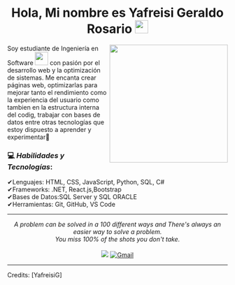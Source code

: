 
<h1 align="center">
 Hola, Mi nombre es Yafreisi Geraldo Rosario 
  <img src="https://media.giphy.com/media/hvRJCLFzcasrR4ia7z/giphy.gif" width="30"></h1>
 <!--<img src="https://komarev.com/ghpvc/?username=I-am-vishalmaurya&label=Profile%20Views&color=0e75b6&style=flat" align='right' alt="vishalmaurya" />-->


<img align="right" src="https://media.giphy.com/media/QvpqTCiEcwtvx6wwJK/giphy.gif" width="270" height="270" frameBorder="0" class="giphy-embed" allowFullScreen></img>



Soy estudiante de Ingeniería en Software <img src="https://github.com/TheDudeThatCode/TheDudeThatCode/blob/master/Assets/Developer.gif" width="30px"> con pasión por el desarrollo web y la optimización de sistemas. Me encanta crear páginas web, optimizarlas para mejorar tanto el rendimiento como la experiencia del usuario como tambien en la estructura interna del codig, trabajar con bases de datos entre otras tecnologías que estoy dispuesto a aprender y experimentar:robot: 

### 💻 *Habilidades y Tecnologías*: <br>
✔Lenguajes: HTML, CSS, JavaScript, Python, SQL, C# <br>
✔Frameworks: .NET, React.js,Bootstrap <br>
✔Bases de Datos:SQL Server y SQL ORACLE <br>
✔Herramientas: Git, GitHub, VS Code <br> 

<hr>
<p align="center">
   <i>A problem can be solved in a 100 different ways and There's always an easier way to solve a problem.</i>
   <br>
   <i>You miss 100% of the shots you don't take.</i>
   <br>
<br>	
<a target="_blank" href="https://www.linkedin.com/in/yafreisi-geraldo-rosario/"><img src="https://img.shields.io/badge/-LinkedIn-0077B5?style=for-the-badge&logo=Linkedin&logoColor=white"></img></a>
<a href="mailto:geraldorosarioyafreisi@gmail.com"><img alt="Gmail" title="Yafreisi_Geraldo_Rosario_Gmail" src="https://img.shields.io/badge/Gmail-D14836?style=for-the-badge&logo=gmail&logoColor=white"></a>
<br>
</p>

-----

Credits: [YafreisiG]

<!--
**YafreisiG/YafreisiG** is a ✨ _special_ ✨ repository because its `README.md` (this file) appears on your GitHub profile.

Here are some ideas to get you started:

- 🔭 I’m currently working on ...
- 🌱 I’m currently learning ...
- 👯 I’m looking to collaborate on ...
- 🤔 I’m looking for help with ...
- 💬 Ask me about ...
- 📫 How to reach me: ...
- 😄 Pronouns: ...
- ⚡ Fun fact: ...
-->
